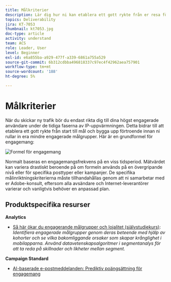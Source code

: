 ```yaml
---
title: Målkriterier
description: Lär dig hur ni kan etablera ett gott rykte från er resa för att effektivt bygga upp förtroende innan ni kan introducera era era mindre engagerade målgrupper.
topics: Deliverability
jira: KT-7053
thumbnail: kt7053.jpg
doc-type: article
activity: understand
team: ACS
role: Leader, User
level: Beginner
exl-id: e6a855ba-a929-477f-a339-6861a755a529
source-git-commit: 6b312cdbba496818337c97ec4f42962aea757901
workflow-type: tm+mt
source-wordcount: '188'
ht-degree: 5%

---
```


# Målkriterier

När du skickar ny trafik bör du endast rikta dig till dina högst engagerade användare under de tidiga faserna av IP-uppvärmningen. Detta bidrar till att etablera ett gott rykte från start till mål och bygga upp förtroende innan ni rullar in era mindre engagerade målgrupper. Här är en grundformel för engagemang:

![Formel för engagemang](../assets/formula-for-enagement.png)

Normalt baseras en engagemangsfrekvens på en viss tidsperiod. Mätvärdet kan variera drastiskt beroende på om formeln används på en övergripande nivå eller för specifika posttyper eller kampanjer. De specifika målinriktningskriterierna måste tillhandahållas genom att ni samarbetar med er Adobe-konsult, eftersom alla avsändare och Internet-leverantörer varierar och vanligtvis behöver en anpassad plan.

## Produktspecifika resurser

**Analytics** 

* [Så här ökar du engagerande målgrupper och lojalitet (självstudiekurs)](https://experienceleague.adobe.com/docs/analytics-learn/tutorials/mobile-app-analytics/measuring-mobile-analytics/how-to-increase-engagement-and-retention-rates.html?lang=en#mobile-app-analytics): *Identifiera engagerade målgrupper genom deras beteende med hjälp av kohorter och se vilka bakomliggande orsaker som skapar krånglighet i mobilapparna. Använd datavetenskapsalgoritmer i segmentanalys för att ta reda på skillnader och likheter mellan segment.*

**Campaign Standard**

* [AI-baserade e-postmeddelanden: Prediktiv poängsättning för engagemang](https://experienceleague.adobe.com/docs/campaign-standard/using/testing-and-sending/preparing-and-testing-messages/predictive.html#predictive-scoring)
